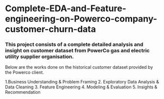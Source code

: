 # Complete-EDA-and-Feature-engineering-on-Powerco-company-customer-churn-data

### This project consists of a complete detailed analysis and insight on customer dataset from PowerCo gas and electric utility supplier organisation.

Below are the works done on the historical customer dataset provided by the Powerco client.

1.Business Understanding & Problem Framing
2. Exploratory Data Analysis & Data Cleaning
3. Feature Engineering
4. Modeling & Evaluation
5. Insights & Recommendation

